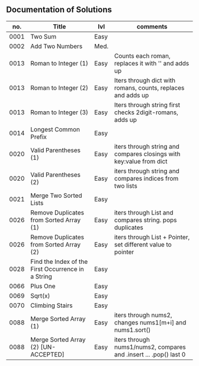 ##  Documentation of Solutions
   
| no.  | Title                                              | lvl  | comments                                                            |
| ---- | -------------------------------------------------- | ---- | ------------------------------------------------------------------- |
| 0001 | Two Sum                                            | Easy |                                                                     |
| 0002 | Add Two Numbers                                    | Med. |                                                                     |
| 0013 | Roman to Integer (1)                               | Easy | Counts each roman, replaces it with '' and adds up                  |
| 0013 | Roman to Integer (2)                               | Easy | Iters through dict with romans, counts, replaces and adds up        |
| 0013 | Roman to Integer (3)                               | Easy | Iters through string first checks 2digit-romans, adds up            |
| 0014 | Longest Common Prefix                              | Easy |                                                                     |
| 0020 | Valid Parentheses (1)                              | Easy | iters through string and compares closings with key:value from dict |
| 0020 | Valid Parentheses (2)                              | Easy | iters through string and compares indices from two lists            |
| 0021 | Merge Two Sorted Lists                             | Easy |                                                                     |
| 0026 | Remove Duplicates from Sorted Array (1)            | Easy | iters through List and compares string. pops duplicates             |
| 0026 | Remove Duplicates from Sorted Array (2)            | Easy | iters through List + Pointer, set different value to pointer        |
| 0028 | Find the Index of the First Occurrence in a String | Easy |                                                                     |
| 0066 | Plus One                                           | Easy |                                                                     |
| 0069 | Sqrt(x)                                            | Easy |                                                                     |
| 0070 | Climbing Stairs                                    | Easy |                                                                     |
| 0088 | Merge Sorted Array (1)                             | Easy | iters through nums2, changes nums1[m+i] and nums1.sort()            |
| 0088 | Merge Sorted Array (2) [UN-ACCEPTED]               | Easy | iters through nums1/nums2, compares and .insert ... .pop() last 0   |
